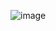 ![image](https://user-images.githubusercontent.com/108607378/219846756-4289d848-c2b2-4c1a-8645-5ebd744617c7.png)

